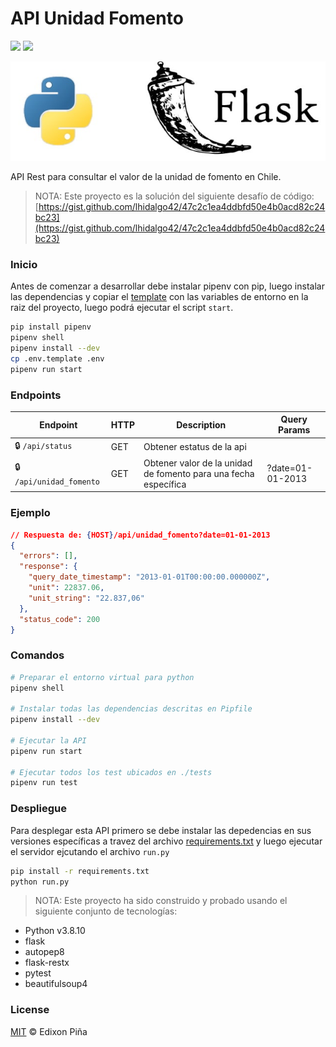 # API Unidad Fomento

![](https://img.shields.io/badge/author-Edixon_Piña-yellow?style=for-the-badge)
![](https://img.shields.io/badge/python-3.8-blue?style=for-the-badge)

![banner](docs/banner.jpg)

API Rest para consultar el valor de la unidad de fomento en Chile.

<!-- Documentation &#x279c; **[OpenAPI Specification]()** -->

> NOTA: Este proyecto es la solución del siguiente desafío de código:
> [https://gist.github.com/lhidalgo42/47c2c1ea4ddbfd50e4b0acd82c24bc23](https://gist.github.com/lhidalgo42/47c2c1ea4ddbfd50e4b0acd82c24bc23)

### Inicio

Antes de comenzar a desarrollar debe instalar pipenv con pip, luego instalar las dependencias y copiar el
[template](./.env.template) con las variables de entorno en la raiz del proyecto, luego podrá ejecutar el script
`start`.

```sh
pip install pipenv
pipenv shell
pipenv install --dev
cp .env.template .env
pipenv run start
```

### Endpoints

| Endpoint                 | HTTP | Description                                                     | Query Params     |
| ------------------------ | ---- | --------------------------------------------------------------- | ---------------- |
| 🔒 `/api/status`         | GET  | Obtener estatus de la api                                       |                  |
| 🔒 `/api/unidad_fomento` | GET  | Obtener valor de la unidad de fomento para una fecha específica | ?date=01-01-2013 |

### Ejemplo

```json
// Respuesta de: {HOST}/api/unidad_fomento?date=01-01-2013
{
  "errors": [],
  "response": {
    "query_date_timestamp": "2013-01-01T00:00:00.000000Z",
    "unit": 22837.06,
    "unit_string": "22.837,06"
  },
  "status_code": 200
}
```

### Comandos

```sh
# Preparar el entorno virtual para python
pipenv shell

# Instalar todas las dependencias descritas en Pipfile
pipenv install --dev

# Ejecutar la API
pipenv run start

# Ejecutar todos los test ubicados en ./tests
pipenv run test
```

### Despliegue

Para desplegar esta API primero se debe instalar las depedencias en sus versiones específicas a travez del archivo
[requirements.txt](./requirements.txt) y luego ejecutar el servidor ejcutando el archivo `run.py`

```sh
pip install -r requirements.txt
python run.py
```

> NOTA: Este proyecto ha sido construido y probado usando el siguiente conjunto de tecnologías:

- Python v3.8.10
- flask
- autopep8
- flask-restx
- pytest
- beautifulsoup4

### License

[MIT](./LICENSE) &copy; Edixon Piña
